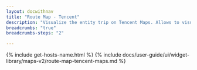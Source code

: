 ```yaml
---
layout: docwithnav
title: "Route Map - Tencent"
description: "Visualize the entity trip on Tencent Maps. Allows to visualize location history. Use the Trip Animation widget for advanced features."
breadcrumbs: "true"
breadcrumbs-steps: "2"

---
```

{% include get-hosts-name.html %}
{% include docs/user-guide/ui/widget-library/maps-v2/route-map-tencent-maps.md %}
